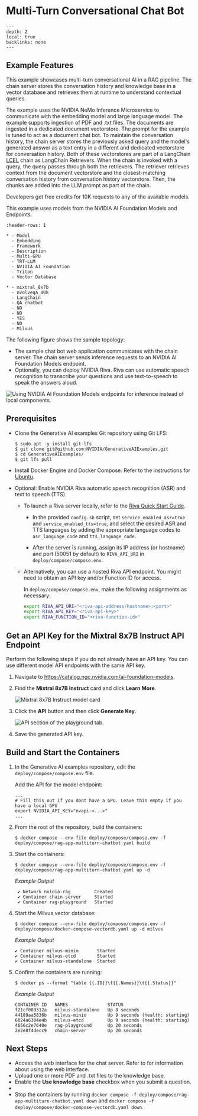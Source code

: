 <!--
  SPDX-FileCopyrightText: Copyright (c) 2023 NVIDIA CORPORATION & AFFILIATES. All rights reserved.
  SPDX-License-Identifier: Apache-2.0

  Licensed under the Apache License, Version 2.0 (the "License");
  you may not use this file except in compliance with the License.
  You may obtain a copy of the License at

  http://www.apache.org/licenses/LICENSE-2.0

  Unless required by applicable law or agreed to in writing, software
  distributed under the License is distributed on an "AS IS" BASIS,
  WITHOUT WARRANTIES OR CONDITIONS OF ANY KIND, either express or implied.
  See the License for the specific language governing permissions and
  limitations under the License.
-->

# Multi-Turn Conversational Chat Bot

```{contents}
---
depth: 2
local: true
backlinks: none
---
```

## Example Features

This example showcases multi-turn conversational AI in a RAG pipeline.
The chain server stores the conversation history and knowledge base in a vector database and retrieves them at runtime to understand contextual queries.

The example uses the NVIDIA NeMo Inference Microservice to communicate with the embedding model and large language model.
The example supports ingestion of PDF and .txt files.
The documents are ingested in a dedicated document vectorstore.
The prompt for the example is tuned to act as a document chat bot.
To maintain the conversation history, the chain server stores the previously asked query and the model's generated answer as a text entry in a different and dedicated vectorstore for conversation history.
Both of these vectorstores are part of a LangChain [LCEL](https://python.langchain.com/docs/expression_language/) chain as LangChain Retrievers.
When the chain is invoked with a query, the query passes through both the retrievers.
The retriever retrieves context from the document vectorstore and the closest-matching conversation history from conversation history vectorstore.
Then, the chunks are added into the LLM prompt as part of the chain.

Developers get free credits for 10K requests to any of the available models.

This example uses models from the NVIDIA AI Foundation Models and Endpoints.

```{list-table}
:header-rows: 1

* - Model
  - Embedding
  - Framework
  - Description
  - Multi-GPU
  - TRT-LLM
  - NVIDIA AI Foundation
  - Triton
  - Vector Database

* - mixtral_8x7b
  - nvolveqa_40k
  - LangChain
  - QA chatbot
  - NO
  - NO
  - YES
  - NO
  - Milvus
```

The following figure shows the sample topology:

- The sample chat bot web application communicates with the chain server.
  The chain server sends inference requests to an NVIDIA AI Foundation Models endpoint.
- Optionally, you can deploy NVIDIA Riva. Riva can use automatic speech recognition to transcribe
  your questions and use text-to-speech to speak the answers aloud.

![Using NVIDIA AI Foundation Models endpoints for inference instead of local components.](./images/ai-foundations-topology.png)

## Prerequisites

- Clone the Generative AI examples Git repository using Git LFS:

  ```console
  $ sudo apt -y install git-lfs
  $ git clone git@github.com:NVIDIA/GenerativeAIExamples.git
  $ cd GenerativeAIExamples/
  $ git lfs pull
  ```

- Install Docker Engine and Docker Compose.
  Refer to the instructions for [Ubuntu](https://docs.docker.com/engine/install/ubuntu/).

- Optional: Enable NVIDIA Riva automatic speech recognition (ASR) and text to speech (TTS).

  - To launch a Riva server locally, refer to the [Riva Quick Start Guide](https://docs.nvidia.com/deeplearning/riva/user-guide/docs/quick-start-guide.html).

    - In the provided `config.sh` script, set `service_enabled_asr=true` and `service_enabled_tts=true`, and select the desired ASR and TTS languages by adding the appropriate language codes to `asr_language_code` and `tts_language_code`.

    - After the server is running, assign its IP address (or hostname) and port (50051 by default) to `RIVA_API_URI` in `deploy/compose/compose.env`.

  - Alternatively, you can use a hosted Riva API endpoint. You might need to obtain an API key and/or Function ID for access.

    In `deploy/compose/compose.env`, make the following assignments as necessary:

    ```bash
    export RIVA_API_URI="<riva-api-address/hostname>:<port>"
    export RIVA_API_KEY="<riva-api-key>"
    export RIVA_FUNCTION_ID="<riva-function-id>"
    ```

## Get an API Key for the Mixtral 8x7B Instruct API Endpoint

Perform the following steps if you do not already have an API key.
You can use different model API endpoints with the same API key.

1. Navigate to <https://catalog.ngc.nvidia.com/ai-foundation-models>.

1. Find the **Mixtral 8x7B Instruct** card and click **Learn More**.

   ![Mixtral 8x7B Instruct model card](./images/mixtral-8x7b-instruct.png)

1. Click the **API** button and then click **Generate Key**.

   ![API section of the playground tab.](./images/image8.png)

1. Save the generated API key.

## Build and Start the Containers

1. In the Generative AI examples repository, edit the `deploy/compose/compose.env` file.

   Add the API for the model endpoint:

   ```text
   ...
   # Fill this out if you dont have a GPU. Leave this empty if you have a local GPU
   export NVIDIA_API_KEY="nvapi-<...>"
   ...
   ```

1. From the root of the repository, build the containers:

   ```console
   $ docker compose --env-file deploy/compose/compose.env -f deploy/compose/rag-app-multiturn-chatbot.yaml build
   ```

1. Start the containers:

   ```console
   $ docker compose --env-file deploy/compose/compose.env -f deploy/compose/rag-app-multiturn-chatbot.yaml up -d
   ```

   *Example Output*

   ```output
    ✔ Network nvidia-rag         Created
    ✔ Container chain-server     Started
    ✔ Container rag-playground   Started
   ```

1. Start the Milvus vector database:

   ```console
   $ docker compose --env-file deploy/compose/compose.env -f deploy/compose/docker-compose-vectordb.yaml up -d milvus
   ```

   *Example Output*

   ```output
   ✔ Container milvus-minio       Started
   ✔ Container milvus-etcd        Started
   ✔ Container milvus-standalone  Started
   ```

1. Confirm the containers are running:

   ```console
   $ docker ps --format "table {{.ID}}\t{{.Names}}\t{{.Status}}"
   ```

   *Example Output*

   ```output
   CONTAINER ID   NAMES               STATUS
   f21cf089312a   milvus-standalone   Up 8 seconds
   44189aa5836b   milvus-minio        Up 9 seconds (health: starting)
   6024a6304e4b   milvus-etcd         Up 9 seconds (health: starting)
   4656c2e7640e   rag-playground      Up 20 seconds
   2e2e8f4decc9   chain-server        Up 20 seconds
   ```

## Next Steps

- Access the web interface for the chat server.
  Refer to [](./using-sample-web-application.md) for information about using the web interface.
- Upload one or more PDF and .txt files to the knowledge base.
- Enable the **Use knowledge base** checkbox when you submit a question.
- [](./vector-database.md)
- Stop the containers by running `docker compose -f deploy/compose/rag-app-multiturn-chatbot.yaml down` and
  `docker compose -f deploy/compose/docker-compose-vectordb.yaml down`.

